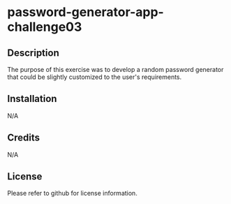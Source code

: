 # password-generator-app-challenge03

## Description

The purpose of this exercise was to develop a random password generator that could be slightly customized to the user's requirements.

## Installation

N/A

## Credits

N/A

## License

Please refer to github for license information.
